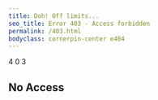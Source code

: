 ```yaml
---
title: Doh! Off limits...
seo_title: Error 403 - Access forbidden
permalink: /403.html
bodyclass: cornerpin-center e404
---
```


<div class='middle'>
    <div class='h1 ubuntu'>
        <span class='zbounce'>4</span>
        <span class='zdrop2'>0</span>
        <span class='zbounce3'>3</span>
    </div>
    <h2 class='center vpad20 zbounce2'>
        No Access
    </h2>
</div>

